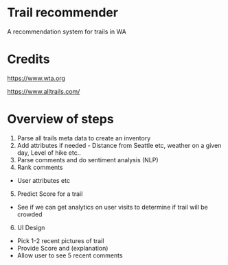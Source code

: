 # Trail recommender
A recommendation system for trails in WA

# Credits
https://www.wta.org

https://www.alltrails.com/

# Overview of steps

1. Parse all trails meta data to create an inventory
2. Add attributes if needed - Distance from Seattle etc, weather on a given day, Level of hike etc..
3. Parse comments and do sentiment analysis (NLP)
4. Rank comments
- User attributes etc
5. Predict Score for a trail
- See if we can get analytics on user visits to determine if trail will be crowded
6. UI Design
 - Pick 1-2 recent pictures of trail
 - Provide Score and (explanation)
 - Allow user to see 5 recent comments
 

